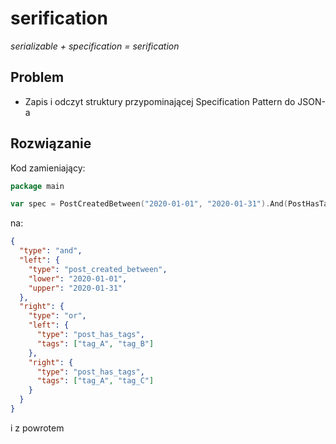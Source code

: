 # serification

_serializable + specification = serification_

## Problem

* Zapis i odczyt struktury przypominającej Specification Pattern do JSON-a

## Rozwiązanie

Kod zamieniający:

```go
package main

var spec = PostCreatedBetween("2020-01-01", "2020-01-31").And(PostHasTags("tag_A", "tag_B").Or(PostHasTags("tag_A", "tag_C")))
```

na:

```json
{
  "type": "and",
  "left": {
    "type": "post_created_between",
    "lower": "2020-01-01",
    "upper": "2020-01-31"
  },
  "right": {
    "type": "or",
    "left": {
      "type": "post_has_tags",
      "tags": ["tag_A", "tag_B"]
    },
    "right": {
      "type": "post_has_tags",
      "tags": ["tag_A", "tag_C"]
    }
  }
}
```

i z powrotem
